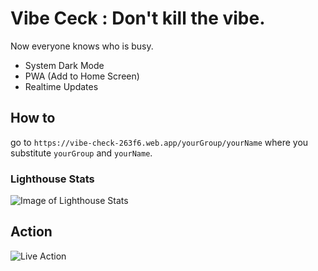 # Vibe Ceck : Don't kill the vibe. 
Now everyone knows who is busy.

- System Dark Mode
- PWA (Add to Home Screen)
- Realtime Updates

## How to

go to `https://vibe-check-263f6.web.app/yourGroup/yourName` where you substitute `yourGroup` and `yourName`.

### Lighthouse Stats
![Image of Lighthouse Stats](https://i.ibb.co/RNYxxn0/Screen-Shot-2020-07-19-at-5-07-39-PM.jpg)


## Action

![Live Action](https://i.ibb.co/X8dcc28/vibe3.gif)

